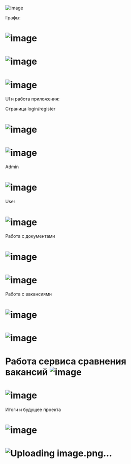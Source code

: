 ![image](https://github.com/user-attachments/assets/02c9a7ed-7f6a-4a43-b574-9effe15febaa)

Графы:

![image](https://github.com/user-attachments/assets/5d416238-8714-4ed9-b0d5-94d965ba2988)
=========================================================================================
![image](https://github.com/user-attachments/assets/40e1d9d1-57c0-48c1-a53e-44266864cc54)
=========================================================================================
![image](https://github.com/user-attachments/assets/7357ab22-42b2-4dcc-93db-621a242838a4)
=========================================================================================

UI и работа приложения:

Страница login/register

![image](https://github.com/user-attachments/assets/90c92cfc-5f6d-4617-bdec-4b6098c3782e)
=========================================================================================
![image](https://github.com/user-attachments/assets/4817be8b-30a4-4db4-9976-b58a6fd3b6e0)
=========================================================================================

Admin

![image](https://github.com/user-attachments/assets/59f92dd6-9f09-4e4c-b73c-c1d6d3538898)
=========================================================================================
User

![image](https://github.com/user-attachments/assets/ea905b37-7a43-4953-8916-ddcf6e80ab76)
=========================================================================================

Работа с документами

![image](https://github.com/user-attachments/assets/d664b83b-a140-44a7-b109-2bf13711bec3)
=========================================================================================
![image](https://github.com/user-attachments/assets/323e05ba-2aba-4c37-8ea5-0aef861d2f93)
=========================================================================================

Работа с вакансиями

![image](https://github.com/user-attachments/assets/9fc007c9-635c-4ee0-b7fc-59e07549611c)
=========================================================================================
![image](https://github.com/user-attachments/assets/e6c56e96-6b51-4fa0-92d5-1a442c98f228)
=========================================================================================

Работа сервиса сравнения вакансий
![image](https://github.com/user-attachments/assets/b44ec94b-84ab-40bd-8304-1f9d1dcd62e2)
=========================================================================================
![image](https://github.com/user-attachments/assets/26ecde23-2598-44f1-95cf-be2c50b5c4f4)
=========================================================================================

Итоги и будущее проекта

![image](https://github.com/user-attachments/assets/9a4901c3-8b52-4cf8-b284-ad852534f653)
=========================================================================================
![Uploading image.png…]()
=========================================================================================




















